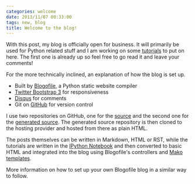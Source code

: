 ```yaml
---
categories: welcome
date: 2013/11/07 00:33:00
tags: new, blog
title: Welcome to the blog!
---
```


With this post, my blog is officially open for business. It will primarily be
used for Python related stuff and I am working on some [tutorials](/tutorials)
to put on here. The first one is already up so feel free to go read it and
leave your comments!

For the more technically inclined, an explanation of how the blog is set up.

* Built by [Blogofile](http://www.blogofile.com/), a Python static website
  compiler
* [Twitter Bootstrap 3](http://getbootstrap.com/) for responsiveness
* [Disqus](http://disqus.com/) for comments
* Git on [GitHub](https://github.com/) for version control

I use two repositories on GitHub, one for the
[source](https://github.com/nightmarebadger/my_blog) and the second one for the
[generated source](https://github.com/nightmarebadger/my_blog_generated). The
generated source repository is then cloned to the hosting provider and hosted
from there as plain HTML.

The posts themselves can be written in Markdown, HTML or RST, while the
tutorials are written in the [IPython
Notebook](http://ipython.org/notebook.html) and then converted to basic HTML
and integrated into the blog using Blogofile's controllers and [Mako
templates](http://www.makotemplates.org/).

More information on how to set up your own Blogofile blog in a similar way to
follow.
